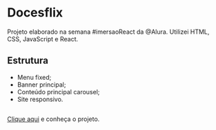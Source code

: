 # Docesflix

Projeto elaborado na semana #imersaoReact da @Alura.
Utilizei HTML, CSS, JavaScript e React.



## Estrutura

- Menu fixed;
- Banner principal;
- Conteúdo principal carousel;
- Site responsivo.


## 
[Clique aqui](https://priflix-omega.vercel.app/) e conheça o projeto.
